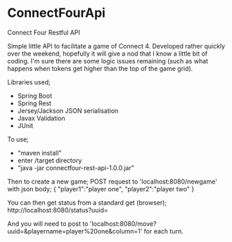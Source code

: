 # ConnectFourApi
Connect Four Restful API

Simple little API to facilitate a game of Connect 4. Developed rather quickly over the weekend, hopefully it will give a nod that I know a little bit of coding. I'm sure there are some logic issues remaining (such as what happens when tokens get higher than the top of the game grid).

Libraries used;
- Spring Boot
- Spring Rest
- Jersey/Jackson JSON serialisation
- Javax Validation
- JUnit

To use;
- "maven install"
- enter /target directory
- "java -jar connectfour-rest-api-1.0.0.jar"

Then to create a new game;
POST request to 'localhost:8080/newgame' with json body;
{
	"player1":"player one",
	"player2":"player two"
}

You can then get status from a standard get (browser);
http://localhost:8080/status?uuid=<uuid>
  
And you will need to post to 'localhost:8080/move?uuid=<uuid>&playername=player%20one&column=1' for each turn.
